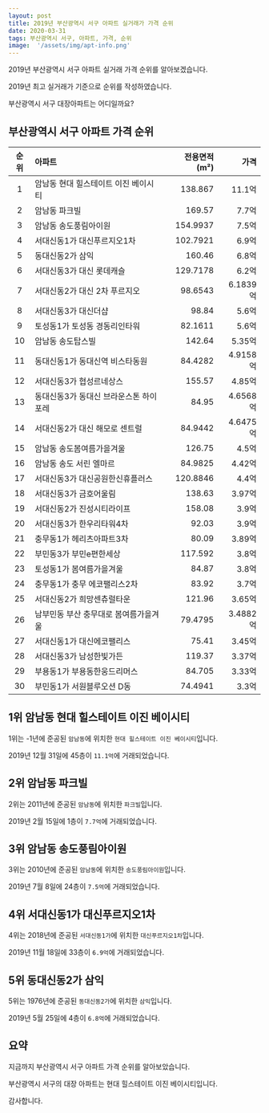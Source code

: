 ```yaml
---
layout: post
title: 2019년 부산광역시 서구 아파트 실거래가 가격 순위
date: 2020-03-31
tags: 부산광역시 서구, 아파트, 가격, 순위
image:  '/assets/img/apt-info.png'
---
```


2019년 부산광역시 서구 아파트 실거래 가격 순위를 알아보겠습니다.

2019년 최고 실거래가 기준으로 순위를 작성하였습니다.

부산광역시 서구 대장아파트는 어디일까요?

## 부산광역시 서구 아파트 가격 순위

|순위|아파트|전용면적(m²)|가격|
|:---:|:------|---:|---:|
|1|암남동 현대 힐스테이트 이진 베이시티|138.867|11.1억|
|2|암남동 파크빌|169.57|7.7억|
|3|암남동 송도풍림아이원|154.9937|7.5억|
|4|서대신동1가 대신푸르지오1차|102.7921|6.9억|
|5|동대신동2가 삼익|160.46|6.8억|
|6|서대신동3가 대신 롯데캐슬|129.7178|6.2억|
|7|서대신동2가 대신 2차 푸르지오|98.6543|6.1839억|
|8|서대신동3가 대신더샵|98.84|5.6억|
|9|토성동1가 토성동 경동리인타워|82.1611|5.6억|
|10|암남동 송도탑스빌|142.64|5.35억|
|11|동대신동1가 동대신역 비스타동원|84.4282|4.9158억|
|12|서대신동3가 협성르네상스|155.57|4.85억|
|13|동대신동3가 동대신 브라운스톤 하이포레|84.95|4.6568억|
|14|서대신동2가 대신 해모로 센트럴|84.9442|4.6475억|
|15|암남동 송도봄여름가을겨울|126.75|4.5억|
|16|암남동 송도 서린 엘마르|84.9825|4.42억|
|17|서대신동3가 대신공원한신휴플러스|120.8846|4.4억|
|18|서대신동3가 금호어울림|138.63|3.97억|
|19|서대신동2가 진성시티라이프|158.08|3.9억|
|20|서대신동3가 한우리타워4차|92.03|3.9억|
|21|충무동1가 헤리츠아파트3차|80.09|3.89억|
|22|부민동3가 부민e편한세상|117.592|3.8억|
|23|토성동1가 봄여름가을겨울|84.87|3.8억|
|24|충무동1가 충무 에코팰리스2차|83.92|3.7억|
|25|서대신동2가 희망센츄럴타운|121.96|3.65억|
|26|남부민동 부산 충무대로 봄여름가을겨울|79.4795|3.4882억|
|27|서대신동1가 대신에코팰리스|75.41|3.45억|
|28|서대신동3가 남성한빛가든|119.37|3.37억|
|29|부용동1가 부용동한웅드리머스|84.705|3.33억|
|30|부민동1가 서원블루오션 D동|74.4941|3.3억|



## 1위 암남동 현대 힐스테이트 이진 베이시티

1위는 -1년에 준공된 `암남동`에 위치한 `현대 힐스테이트 이진 베이시티`입니다.

2019년 12월 31일에 45층이 `11.1억`에 거래되었습니다.

<!-- * 카카오맵 - 지도퍼가기 -->
<!-- 1. 지도 노드 -->
<div id="daumRoughmapContainer1585858334106" class="root_daum_roughmap root_daum_roughmap_landing"></div>

<!--
	2. 설치 스크립트
	* 지도 퍼가기 서비스를 2개 이상 넣을 경우, 설치 스크립트는 하나만 삽입합니다.
-->
<script charset="UTF-8" class="daum_roughmap_loader_script" src="https://ssl.daumcdn.net/dmaps/map_js_init/roughmapLoader.js"></script>

<!-- 3. 실행 스크립트 -->
<script charset="UTF-8">
	new daum.roughmap.Lander({
		"timestamp" : "1585858334106",
		"key" : "xrsu",
		"mapWidth" : "320",
		"mapHeight" : "180"
	}).render();
</script>

## 2위 암남동 파크빌

2위는 2011년에 준공된 `암남동`에 위치한 `파크빌`입니다.

2019년 2월 15일에 1층이 `7.7억`에 거래되었습니다.

<!-- * 카카오맵 - 지도퍼가기 -->
<!-- 1. 지도 노드 -->
<div id="daumRoughmapContainer1585858322481" class="root_daum_roughmap root_daum_roughmap_landing"></div>

<!--
	2. 설치 스크립트
	* 지도 퍼가기 서비스를 2개 이상 넣을 경우, 설치 스크립트는 하나만 삽입합니다.
-->
<script charset="UTF-8" class="daum_roughmap_loader_script" src="https://ssl.daumcdn.net/dmaps/map_js_init/roughmapLoader.js"></script>

<!-- 3. 실행 스크립트 -->
<script charset="UTF-8">
	new daum.roughmap.Lander({
		"timestamp" : "1585858322481",
		"key" : "xrst",
		"mapWidth" : "320",
		"mapHeight" : "180"
	}).render();
</script>

## 3위 암남동 송도풍림아이원

3위는 2010년에 준공된 `암남동`에 위치한 `송도풍림아이원`입니다.

2019년 7월 8일에 24층이 `7.5억`에 거래되었습니다.

<!-- * 카카오맵 - 지도퍼가기 -->
<!-- 1. 지도 노드 -->
<div id="daumRoughmapContainer1585858259402" class="root_daum_roughmap root_daum_roughmap_landing"></div>

<!--
	2. 설치 스크립트
	* 지도 퍼가기 서비스를 2개 이상 넣을 경우, 설치 스크립트는 하나만 삽입합니다.
-->
<script charset="UTF-8" class="daum_roughmap_loader_script" src="https://ssl.daumcdn.net/dmaps/map_js_init/roughmapLoader.js"></script>

<!-- 3. 실행 스크립트 -->
<script charset="UTF-8">
	new daum.roughmap.Lander({
		"timestamp" : "1585858259402",
		"key" : "xrsr",
		"mapWidth" : "320",
		"mapHeight" : "180"
	}).render();
</script>

## 4위 서대신동1가 대신푸르지오1차

4위는 2018년에 준공된 `서대신동1가`에 위치한 `대신푸르지오1차`입니다.

2019년 11월 18일에 33층이 `6.9억`에 거래되었습니다.

<!-- * 카카오맵 - 지도퍼가기 -->
<!-- 1. 지도 노드 -->
<div id="daumRoughmapContainer1585858248966" class="root_daum_roughmap root_daum_roughmap_landing"></div>

<!--
	2. 설치 스크립트
	* 지도 퍼가기 서비스를 2개 이상 넣을 경우, 설치 스크립트는 하나만 삽입합니다.
-->
<script charset="UTF-8" class="daum_roughmap_loader_script" src="https://ssl.daumcdn.net/dmaps/map_js_init/roughmapLoader.js"></script>

<!-- 3. 실행 스크립트 -->
<script charset="UTF-8">
	new daum.roughmap.Lander({
		"timestamp" : "1585858248966",
		"key" : "xrsq",
		"mapWidth" : "320",
		"mapHeight" : "180"
	}).render();
</script>

## 5위 동대신동2가 삼익

5위는 1976년에 준공된 `동대신동2가`에 위치한 `삼익`입니다.

2019년 5월 25일에 4층이 `6.8억`에 거래되었습니다.

<!-- * 카카오맵 - 지도퍼가기 -->
<!-- 1. 지도 노드 -->
<div id="daumRoughmapContainer1585858235054" class="root_daum_roughmap root_daum_roughmap_landing"></div>

<!--
	2. 설치 스크립트
	* 지도 퍼가기 서비스를 2개 이상 넣을 경우, 설치 스크립트는 하나만 삽입합니다.
-->
<script charset="UTF-8" class="daum_roughmap_loader_script" src="https://ssl.daumcdn.net/dmaps/map_js_init/roughmapLoader.js"></script>

<!-- 3. 실행 스크립트 -->
<script charset="UTF-8">
	new daum.roughmap.Lander({
		"timestamp" : "1585858235054",
		"key" : "xrsp",
		"mapWidth" : "320",
		"mapHeight" : "180"
	}).render();
</script>


## 요약

지금까지 부산광역시 서구 아파트 가격 순위를 알아보았습니다.

부산광역시 서구의 대장 아파트는 현대 힐스테이트 이진 베이시티입니다.

감사합니다.

